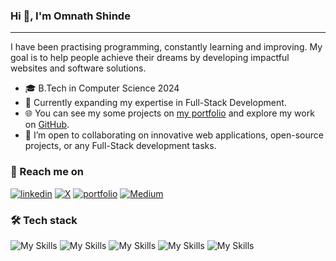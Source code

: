 ### Hi 👋, I'm Omnath Shinde

---

I have been practising programming, constantly learning and improving. My goal is to help people achieve their dreams by developing impactful websites and software solutions.

-   🎓 B.Tech in Computer Science 2024
-   🌱 Currently expanding my expertise in Full-Stack Development.
-   🌐 You can see my some projects on [my portfolio]() and explore my work on [GitHub](https://github.com/omnathshinde).
-   🤝 I’m open to collaborating on innovative web applications, open-source projects, or any Full-Stack development tasks.

### 💬 Reach me on

[![linkedin](https://img.shields.io/badge/linkedin-0A66C2?style=for-the-badge&logo=linkedin)](https://www.linkedin.com/in/omnathshinde)
[![X](https://img.shields.io/badge/X-%23000000.svg?style=for-the-badge&logo=X&logoColor=white)](https://x.com/omnathshinde)
[![portfolio](https://img.shields.io/badge/my_portfolio-000?style=for-the-badge&logo=ko-fi&logoColor=green)]()
[![Medium](https://img.shields.io/badge/medium-000?style=for-the-badge&logo=medium&logoColor=orange)](https://omnathshinde.medium.com/)

### 🛠️ Tech stack

![My Skills](https://skillicons.dev/icons?i=c,cpp,java,python,js&theme=dark)
![My Skills](https://skillicons.dev/icons?i=nodejs,express,django,flask&theme=dark)
![My Skills](https://skillicons.dev/icons?i=html,css,react,tailwind&theme=dark)
![My Skills](https://skillicons.dev/icons?i=mysql,mongodb&theme=dark)
![My Skills](https://skillicons.dev/icons?i=git,linux&theme=dark)
